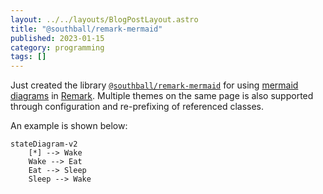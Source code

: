```yaml
---
layout: ../../layouts/BlogPostLayout.astro
title: "@southball/remark-mermaid"
published: 2023-01-15
category: programming
tags: []
---
```


Just created the library [`@southball/remark-mermaid`](https://www.npmjs.com/package/@southball/remark-mermaid) for using [mermaid diagrams](https://mermaid.js.org/) in [Remark](https://remark.js.org/). Multiple themes on the same page is also supported through configuration and re-prefixing of referenced classes.

An example is shown below:

```mermaid
stateDiagram-v2
    [*] --> Wake
    Wake --> Eat
    Eat --> Sleep
    Sleep --> Wake
```
